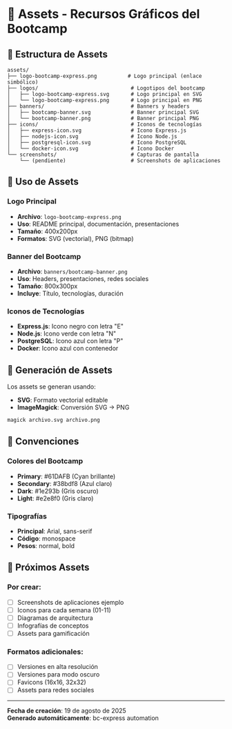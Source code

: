 # 🎨 Assets - Recursos Gráficos del Bootcamp

## 📁 Estructura de Assets

```
assets/
├── logo-bootcamp-express.png          # Logo principal (enlace simbólico)
├── logos/                              # Logotipos del bootcamp
│   ├── logo-bootcamp-express.svg       # Logo principal en SVG
│   └── logo-bootcamp-express.png       # Logo principal en PNG
├── banners/                            # Banners y headers
│   ├── bootcamp-banner.svg             # Banner principal SVG
│   └── bootcamp-banner.png             # Banner principal PNG
├── icons/                              # Iconos de tecnologías
│   ├── express-icon.svg                # Icono Express.js
│   ├── nodejs-icon.svg                 # Icono Node.js
│   ├── postgresql-icon.svg             # Icono PostgreSQL
│   └── docker-icon.svg                 # Icono Docker
└── screenshots/                        # Capturas de pantalla
    └── (pendiente)                     # Screenshots de aplicaciones
```

## 🎯 Uso de Assets

### Logo Principal

- **Archivo**: `logo-bootcamp-express.png`
- **Uso**: README principal, documentación, presentaciones
- **Tamaño**: 400x200px
- **Formatos**: SVG (vectorial), PNG (bitmap)

### Banner del Bootcamp

- **Archivo**: `banners/bootcamp-banner.png`
- **Uso**: Headers, presentaciones, redes sociales
- **Tamaño**: 800x300px
- **Incluye**: Título, tecnologías, duración

### Iconos de Tecnologías

- **Express.js**: Icono negro con letra "E"
- **Node.js**: Icono verde con letra "N"
- **PostgreSQL**: Icono azul con letra "P"
- **Docker**: Icono azul con contenedor

## 🔧 Generación de Assets

Los assets se generan usando:

- **SVG**: Formato vectorial editable
- **ImageMagick**: Conversión SVG → PNG

```bash
magick archivo.svg archivo.png
```

## 📝 Convenciones

### Colores del Bootcamp

- **Primary**: #61DAFB (Cyan brillante)
- **Secondary**: #38bdf8 (Azul claro)
- **Dark**: #1e293b (Gris oscuro)
- **Light**: #e2e8f0 (Gris claro)

### Tipografías

- **Principal**: Arial, sans-serif
- **Código**: monospace
- **Pesos**: normal, bold

## 🚀 Próximos Assets

### Por crear:

- [ ] Screenshots de aplicaciones ejemplo
- [ ] Iconos para cada semana (01-11)
- [ ] Diagramas de arquitectura
- [ ] Infografías de conceptos
- [ ] Assets para gamificación

### Formatos adicionales:

- [ ] Versiones en alta resolución
- [ ] Versiones para modo oscuro
- [ ] Favicons (16x16, 32x32)
- [ ] Assets para redes sociales

---

**Fecha de creación**: 19 de agosto de 2025  
**Generado automáticamente**: bc-express automation

